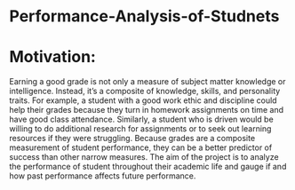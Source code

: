 # Performance-Analysis-of-Studnets

# Motivation:

Earning a good grade is not only a measure of subject matter knowledge or
intelligence. Instead, it’s a composite of knowledge, skills, and personality
traits. For example, a student with a good work ethic and discipline could
help their grades because they turn in homework assignments on time and have
good class attendance. Similarly, a student who is driven would be willing to
do additional research for assignments or to seek out learning resources if they
were struggling. Because grades are a composite measurement of student performance,
they can be a better predictor of success than other narrow measures.
The aim of the project is to analyze the performance of student throughout their
academic life and gauge if and how past performance affects future performance.
